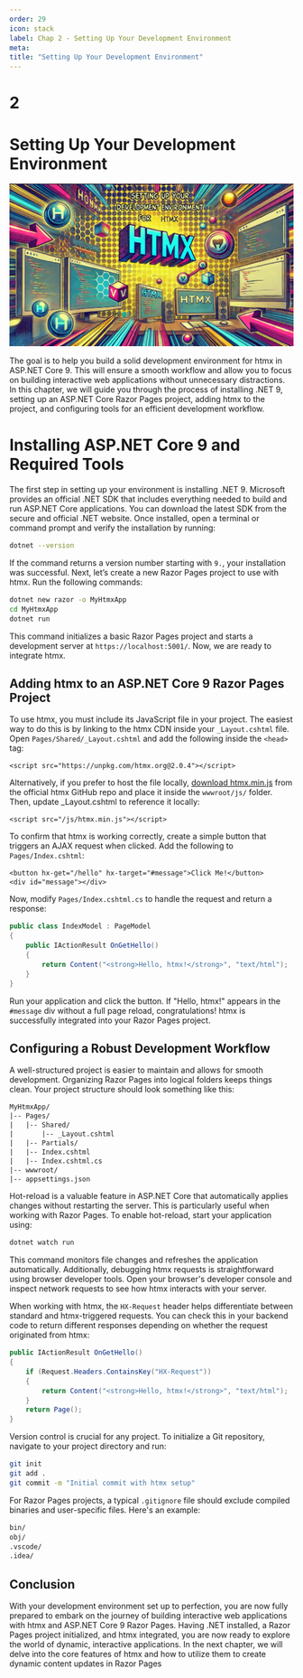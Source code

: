```yaml
---
order: 29
icon: stack
label: Chap 2 - Setting Up Your Development Environment
meta:
title: "Setting Up Your Development Environment"
---
```

# 2

# Setting Up Your Development Environment

![chapter02-setting-up-dev-env.png](Images/chapter02-setting-up-dev-env.png)

The goal is to help you build a solid development environment for htmx in ASP.NET Core 9. This will ensure a smooth workflow and allow you to focus on building interactive web applications without unnecessary distractions. In this chapter, we will guide you through the process of installing .NET 9, setting up an ASP.NET Core Razor Pages project, adding htmx to the project, and configuring tools for an efficient development workflow.

# Installing ASP.NET Core 9 and Required Tools

The first step in setting up your environment is installing .NET 9. Microsoft provides an official .NET SDK that includes everything needed to build and run ASP.NET Core applications. You can download the latest SDK from the secure and official .NET website. Once installed, open a terminal or command prompt and verify the installation by running:

```bash
dotnet --version
```

If the command returns a version number starting with `9.`, your installation was successful. Next, let’s create a new Razor Pages project to use with htmx. Run the following commands:

```Bash
dotnet new razor -o MyHtmxApp
cd MyHtmxApp
dotnet run
```

This command initializes a basic Razor Pages project and starts a development server at `https://localhost:5001/`. Now, we are ready to integrate htmx.

## Adding htmx to an ASP.NET Core 9 Razor Pages Project

To use htmx, you must include its JavaScript file in your project. The easiest way to do this is by linking to the htmx CDN inside your `_Layout.cshtml` file. Open `Pages/Shared/_Layout.cshtml` and add the following inside the `<head>` tag:

```ASP.NET (C#)
<script src="https://unpkg.com/htmx.org@2.0.4"></script>
```

Alternatively, if you prefer to host the file locally, [download htmx.min.js](https://github.com/bigskysoftware/htmx/tree/master/dist) from the official htmx GitHub repo and place it inside the `wwwroot/js/` folder. Then, update _Layout.cshtml to reference it locally:

```ASP.NET (C#)
<script src="/js/htmx.min.js"></script>
```

To confirm that htmx is working correctly, create a simple button that triggers an AJAX request when clicked. Add the following to `Pages/Index.cshtml`:

```ASP.NET (C#)
<button hx-get="/hello" hx-target="#message">Click Me!</button>
<div id="message"></div>
```

Now, modify `Pages/Index.cshtml.cs` to handle the request and return a response:

```C#
public class IndexModel : PageModel
{
    public IActionResult OnGetHello()
    {
        return Content("<strong>Hello, htmx!</strong>", "text/html");
    }
}
```

Run your application and click the button. If "Hello, htmx!" appears in the `#message` div without a full page reload, congratulations! htmx is successfully integrated into your Razor Pages project.

## Configuring a Robust Development Workflow
A well-structured project is easier to maintain and allows for smooth development. Organizing Razor Pages into logical folders keeps things clean. Your project structure should look something like this:

```
MyHtmxApp/
|-- Pages/
|   |-- Shared/
|       |-- _Layout.cshtml
|   |-- Partials/
|   |-- Index.cshtml
|   |-- Index.cshtml.cs
|-- wwwroot/
|-- appsettings.json
```

Hot-reload is a valuable feature in ASP.NET Core that automatically applies changes without restarting the server. This is particularly useful when working with Razor Pages. To enable hot-reload, start your application using:

```Bash
dotnet watch run
```

This command monitors file changes and refreshes the application automatically. Additionally, debugging htmx requests is straightforward using browser developer tools. Open your browser's developer console and inspect network requests to see how htmx interacts with your server.

When working with htmx, the `HX-Request` header helps differentiate between standard and htmx-triggered requests. You can check this in your backend code to return different responses depending on whether the request originated from htmx:

```C#
public IActionResult OnGetHello()
{
    if (Request.Headers.ContainsKey("HX-Request"))
    {
        return Content("<strong>Hello, htmx!</strong>", "text/html");
    }
    return Page();
}
```

Version control is crucial for any project. To initialize a Git repository, navigate to your project directory and run:

```Bash
git init
git add .
git commit -m "Initial commit with htmx setup"
```

For Razor Pages projects, a typical `.gitignore` file should exclude compiled binaries and user-specific files. Here's an example:

```Bash
bin/
obj/
.vscode/
.idea/
```

## Conclusion

With your development environment set up to perfection, you are now fully prepared to embark on the journey of building interactive web applications with htmx and ASP.NET Core 9 Razor Pages. Having .NET installed, a Razor Pages project initialized, and htmx integrated, you are now ready to explore the world of dynamic, interactive applications. In the next chapter, we will delve into the core features of htmx and how to utilize them to create dynamic content updates in Razor Pages